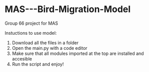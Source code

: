 # MAS---Bird-Migration-Model
Group 66 project for MAS


Instuctions to use model:

1. Download all the files in a folder
2. Open the main.py with a code editor
3. Make sure that all modules imported at the top are installed and accesible
4. Run the script and enjoy!
